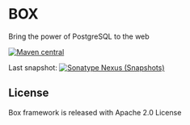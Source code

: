 BOX 
============================
Bring the power of PostgreSQL to the web

[![Maven central](https://flat.badgen.net/maven/v/maven-central/com.boxframework/box-server_2.12)](https://maven-badges.herokuapp.com/maven-central/com.boxframework/box-server_2.12)

Last snapshot: 
[![Sonatype Nexus (Snapshots)](https://img.shields.io/nexus/s/com.boxframework/box-server_2.12.svg?server=https%3A%2F%2Fs01.oss.sonatype.org&style=flat-square&logo=scala)](https://s01.oss.sonatype.org/content/repositories/snapshots/com/boxframework/box-server_2.12/)


## License

Box framework is released with Apache 2.0 License



